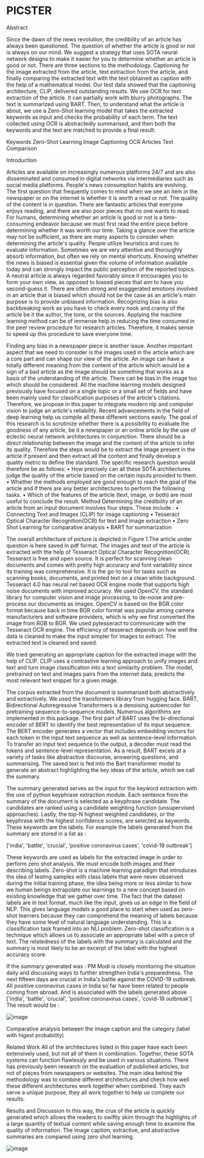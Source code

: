 # PICSTER
Abstract

Since the dawn of the news revolution, the credibility of an article has always been questioned. The question of whether the article is good or not is always on our mind. We suggest a strategy that uses SOTA neural network designs to make it easier for you to determine whether an article is good or not. There are three sections to the methodology. Captioning for the image extracted from the article, text extraction from the article, and finally comparing the extracted text with the text obtained as caption with the help of a mathematical model. Our test data showed that the captioning architecture, CLIP, delivered outstanding results. We use OCR for text extraction of the article. It can partially work with blurry photographs. The text is summarized using BART. Then, to understand what the article is about, we use a Zero-Shot learning model that takes the extracted keywords as input and checks the probability of each term. The text collected using OCR is abstractedly summarised, and then both the keywords and the text are matched to provide a final result.


Keywords
Zero-Shot Learning 
Image Captioning 
OCR 
Articles 
Text Comparison


Introduction 


Articles are available on increasingly numerous platforms 24/7 and are also disseminated and consumed in digital networks via intermediaries such as social media platforms. People's news consumption habits are evolving. The first question that frequently comes to mind when we see an item in the newspaper or on the internet is whether it is worth a read or not. The quality of the content is in question. There are fantastic articles that everyone enjoys reading, and there are also poor pieces that no one wants to read. For humans, determining whether an article is good or not is a time-consuming endeavor because we must first read the entire piece before determining whether it was worth our time. Taking a glance over the article may not be sufficient, as there are many aspects to consider when determining the article's quality. People utilize heuristics and cues to evaluate information. Sometimes we are very attentive and thoroughly absorb information, but often we rely on mental shortcuts. Knowing whether the news is biased is essential given the volume of information available today and can strongly impact the public perception of the reported topics. A neutral article is always regarded favorably since it encourages you to form your own view, as opposed to biased pieces that aim to have you second-guess it. There are often strong and exaggerated emotions involved in an article that is biased which should not be the case as an article's main purpose is to provide unbiased information. Recognizing bias is also backbreaking work as you have to check every nook and cranny of the article be it the author, the tone, or the sources.
Applying the machine learning method can be of immense help in reducing the time consumed in the peer review procedure for research articles. Therefore, it makes sense to speed up this procedure to save everyone time.


Finding any bias in a newspaper piece is another issue.
Another important aspect that we need to consider is the images used in the article which are a core part and can shape our view of the article. An image can have a totally different meaning from the content of the article which would be a sign of a bad article as the image should be something that works as a basis of the understanding of the article. There can be bias in the image too which should be considered.
All the machine learning models designed previously have focused on a single topic or a small set of fields and have been mainly used for classification purposes of the article's citations. Therefore, we propose in this paper to integrate modern nlp and computer vision to judge an article's reliability. Recent advancements in the field of deep learning help us compile all these different sections easily. 
The goal of this research is to scrutinize whether there is a possibility to evaluate the goodness of any article, be it a newspaper or an online article by the use of eclectic neural network architectures in conjunction. There should be a direct relationship between the image and the content of the article to infer its quality. Therefore the steps would be to extract the image present in the article if present and then extract all the content and finally develop a quality metric to define the standard. 
The specific research question would therefore be as follows: 
• How precisely can all these SOTA architectures judge the quality of the article based on the certain inputs provided to them. 
• Whether the methods employed are good enough to reach the goal of the article and if there are any better architectures to perform the following tasks. 
• Which of the features of the article (text, image, or both) are most useful to conclude the result.
Method
Determining the credibility of an article from an input document involves four steps. These include :
• Connecting Text and Images (CLIP) for image captioning
• Tesseract Optical Character Recognition(OCR) for text and image extraction
• Zero Shot Learning for comparative analysis
• BART for summarization

The overall architecture of picture is depicted in Figure 1.The article under question is here saved in pdf format.
The images and text of the article is extracted with the help of Tesseract Optical Character Recognition(OCR). Tesseract is free and open source. It is perfect for scanning clean documents and comes with pretty high accuracy and font variability since its training was comprehensive. It is the go-to tool for tasks such as scanning books, documents, and printed text on a clean white background. Tesseract 4.0 has neural net based OCR engine mode that supports high noise documents with improved accuracy. We used OpenCV, the standard library for computer vision and image processing, to de-noise and pre-process our documents as images. OpenCV is based on the BGR color format because back in time BGR color format was popular among camera manufacturers and software providers, which is why we first converted the image from RGB to BGR. We used pytesseract to communicate with the Tesseract OCR engine. The efficiency of tesseract depends on how well the data is cleaned to make the input simpler for images to extract. The extracted text is cleaned and saved.

We tried generating an appropriate caption for the extracted image with the help of CLIP. CLIP uses a contrastive learning approach to unify images and text and turn image classification into a text similarity problem. The model, pretrained on text and images pairs from the internet data, predicts the most relevant text snippet for a given image.


The corpus extracted from the document is summarised both abstractively and extractively. We used the transformers library from hugging face. BART, Bidirectional Autoregressive Transformers is a denoising autoencoder for pretraining sequence-to-sequence models. Numerous algorithms are implemented in this package. The first part of BART uses the bi-directional encoder of BERT to identify the best representation of its input sequence. The BERT encoder generates a vector that includes embedding vectors for each token in the input text sequence as well as sentence-level information. To transfer an input text sequence to the output, a decoder must read the tokens and sentence-level representation. As a result, BART excels at a variety of tasks like abstractive discourse, answering questions, and summarising. The saved text is fed into the Bart transformer model to generate an abstract highlighting the key ideas of the article, which we call the summary. 

The summary generated serves as the input for the keyword extraction with the use of python keyphrase extraction module. Each sentence from the summary of the document is selected as a keyphrase candidate. The candidates are ranked using a candidate
weighting function (unsupervised approaches). Lastly, the top-N highest weighted candidates, or the keyphrase with the highest confidence scores, are selected as keywords. These keywords are the labels. For example the labels generated from the summary are stored in a list as :
 
['india', 'battle', 'crucial', 'positive coronavirus cases', 'covid-19 outbreak']

These keywords are used as labels for the extracted image in order to perform zero shot analysis. We must encode both images and their describing labels. 
Zero-shot is a machine learning paradigm that introduces the idea of testing samples with class labels that were never observed during the initial training phase, the idea being more or less similar to how we human beings extrapolate our learnings to a new concept based on existing knowledge that we gather over time. The fact that the dataset labels are in text format, much like the input, gives us an edge in the field of NLP. This gives language models a good place to start when used as zero-shot learners because they can comprehend the meaning of labels because they have some level of natural language understanding.  This is a classification task framed into an NLI problem. Zero-shot classification is a technique which allows us to associate an appropriate label with a piece of text. The relatedness of the labels with the summary is calculated and the summary is most likely to be an excerpt of the label with the highest accuracy score.
                         
If the summary generated was :
PM Modi is closely monitoring the situation daily and discussing ways to further strengthen India's preparedness. The next fifteen days are crucial in India's battle against the COVID-19 outbreak. All positive coronavirus cases in India so far have been related to people coming from abroad. 
And is associated with the labels generated above ['india', 'battle', 'crucial', 'positive coronavirus cases', 'covid-19 outbreak']
The result would be :

![image](https://user-images.githubusercontent.com/65299277/202278624-d434e657-6599-4ea0-95f8-2d00c3af820b.png)

Comparative analysis between the image caption and the category (label with higest probability)

Related Work 
All of the architectures listed in this paper have each been extensively used, but not all of them in combination. Together, these SOTA systems can function flawlessly and be used in various situations. There has previously been research on the evaluation of published articles, but not of pieces from newspapers or websites.
The main idea behind the methodology was to combine different architectures and check how well these different architectures work together when combined. They each serve a unique purpose, they all work together to help us complete our results.

Results and Discussion 
In this way, the crux of the article is quickly generated which allows the readers to swiftly skim through the highlights of a large quantity of textual content while saving enough time to examine the quality of information. The image caption, extractive, and abstractive summaries are compared using zero shot learning.

![image](https://user-images.githubusercontent.com/65299277/202278901-73ecac55-8e7c-4939-80f2-fd95032b3962.png)
